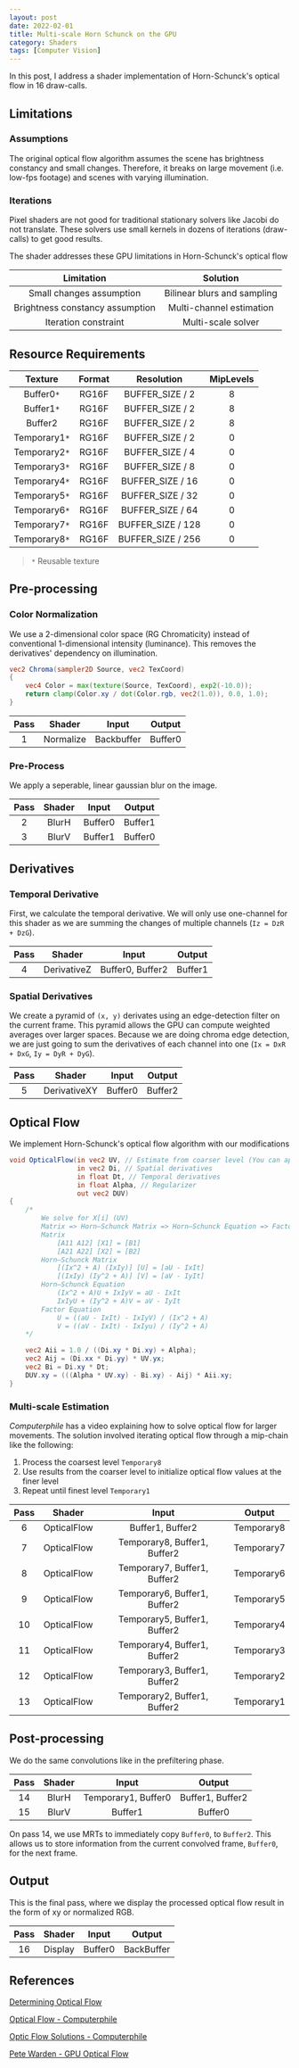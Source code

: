 ```yaml
---
layout: post
date: 2022-02-01
title: Multi-scale Horn Schunck on the GPU
category: Shaders
tags: [Computer Vision]
---
```


In this post, I address a shader implementation of Horn-Schunck's optical flow in 16 draw-calls.

## Limitations

### Assumptions

The original optical flow algorithm assumes the scene has brightness constancy and small changes. Therefore, it breaks on large movement (i.e. low-fps footage) and scenes with varying illumination.

### Iterations

Pixel shaders are not good for traditional stationary solvers like Jacobi do not translate. These solvers use small kernels in dozens of iterations (draw-calls) to get good results.

The shader addresses these GPU limitations in Horn-Schunck's optical flow

Limitation | Solution
:--------: | :------:
Small changes assumption | Bilinear blurs and sampling
Brightness constancy assumption | Multi-channel estimation
Iteration constraint | Multi-scale solver

## Resource Requirements

Texture | Format | Resolution | MipLevels
:-----: | :----: | :--------: | :-------:
Buffer0`*` | RG16F | BUFFER_SIZE / 2 | 8
Buffer1`*` | RG16F | BUFFER_SIZE / 2 | 8
Buffer2 | RG16F | BUFFER_SIZE / 2 | 8
Temporary1`*` | RG16F | BUFFER_SIZE / 2 | 0
Temporary2`*` | RG16F | BUFFER_SIZE / 4 | 0
Temporary3`*` | RG16F | BUFFER_SIZE / 8 | 0
Temporary4`*` | RG16F | BUFFER_SIZE / 16 | 0
Temporary5`*` | RG16F | BUFFER_SIZE / 32 | 0
Temporary6`*` | RG16F | BUFFER_SIZE / 64 | 0
Temporary7`*` | RG16F | BUFFER_SIZE / 128 | 0
Temporary8`*` | RG16F | BUFFER_SIZE / 256 | 0

> `*` Reusable texture

## Pre-processing

### Color Normalization

We use a 2-dimensional color space (RG Chromaticity) instead of conventional 1-dimensional intensity (luminance). This removes the derivatives' dependency on illumination.

```glsl
vec2 Chroma(sampler2D Source, vec2 TexCoord)
{
    vec4 Color = max(texture(Source, TexCoord), exp2(-10.0));
    return clamp(Color.xy / dot(Color.rgb, vec2(1.0)), 0.0, 1.0);
}
```

Pass | Shader | Input | Output
:--: | :----: | :---: | :----:
1 | Normalize | Backbuffer | Buffer0

### Pre-Process

We apply a seperable, linear gaussian blur on the image.

Pass | Shader | Input | Output
:--: | :----: | :---: | :----:
2 | BlurH | Buffer0 | Buffer1
3 | BlurV | Buffer1 | Buffer0

## Derivatives

### Temporal Derivative

First, we calculate the temporal derivative. We will only use one-channel for this shader as we are summing the changes of multiple channels (`Iz = DzR + DzG`).

Pass | Shader | Input | Output
:--: | :----: | :---: | :----:
4 | DerivativeZ | Buffer0, Buffer2 | Buffer1

### Spatial Derivatives

We create a pyramid of `(x, y)` derivates using an edge-detection filter on the current frame. This pyramid allows the GPU can compute weighted averages over larger spaces. Because we are doing chroma edge detection, we are just going to sum the derivatives of each channel into one (`Ix = DxR + DxG`, `Iy = DyR + DyG`).

Pass | Shader | Input | Output
:--: | :----: | :---: | :----:
5 | DerivativeXY | Buffer0 | Buffer2

## Optical Flow

We implement Horn-Schunck's optical flow algorithm with our modifications

```glsl
void OpticalFlow(in vec2 UV, // Estimate from coarser level (You can apply a blur here)
                 in vec2 Di, // Spatial derivatives
                 in float Dt, // Temporal derivatives
                 in float Alpha, // Regularizer
                 out vec2 DUV)
{
    /*
        We solve for X[i] (UV)
        Matrix => Horn–Schunck Matrix => Horn–Schunck Equation => Factor Equation
        Matrix
            [A11 A12] [X1] = [B1]
            [A21 A22] [X2] = [B2]
        Horn–Schunck Matrix
            [(Ix^2 + A) (IxIy)] [U] = [aU - IxIt]
            [(IxIy) (Iy^2 + A)] [V] = [aV - IyIt]
        Horn–Schunck Equation
            (Ix^2 + A)U + IxIyV = aU - IxIt
            IxIyU + (Iy^2 + A)V = aV - IyIt
        Factor Equation
            U = ((aU - IxIt) - IxIyV) / (Ix^2 + A)
            V = ((aV - IxIt) - IxIyu) / (Iy^2 + A)
    */

    vec2 Aii = 1.0 / ((Di.xy * Di.xy) + Alpha);
    vec2 Aij = (Di.xx * Di.yy) * UV.yx;
    vec2 Bi = Di.xy * Dt;
    DUV.xy = (((Alpha * UV.xy) - Bi.xy) - Aij) * Aii.xy;
}
```

### Multi-scale Estimation

*Computerphile* has a video explaining how to solve optical flow for larger movements. The solution involved iterating optical flow through a mip-chain like the following:

1. Process the coarsest level `Temporary8`
2. Use results from the coarser level to initialize optical flow values at the finer level
3. Repeat until finest level `Temporary1`

Pass | Shader | Input | Output
:--: | :----: | :---: | :----:
6 | OpticalFlow | Buffer1, Buffer2 | Temporary8
7 | OpticalFlow | Temporary8, Buffer1, Buffer2 | Temporary7
8 | OpticalFlow | Temporary7, Buffer1, Buffer2 | Temporary6
9 | OpticalFlow | Temporary6, Buffer1, Buffer2 | Temporary5
10 | OpticalFlow | Temporary5, Buffer1, Buffer2 | Temporary4
11 | OpticalFlow | Temporary4, Buffer1, Buffer2 | Temporary3
12 | OpticalFlow | Temporary3, Buffer1, Buffer2 | Temporary2
13 | OpticalFlow | Temporary2, Buffer1, Buffer2 | Temporary1

## Post-processing

We do the same convolutions like in the prefiltering phase.

Pass | Shader | Input | Output
:--: | :----: | :---: | :----:
14 | BlurH | Temporary1, Buffer0 | Buffer1, Buffer2
15 | BlurV | Buffer1 | Buffer0

On pass 14, we use MRTs to immediately copy `Buffer0`, to `Buffer2`. This allows us to store information from the current convolved frame, `Buffer0`, for the next frame.

## Output

This is the final pass, where we display the processed optical flow result in the form of xy or normalized RGB.

Pass | Shader | Input | Output
:--: | :----: | :---: | :----:
16 | Display | Buffer0 | BackBuffer

## References

[Determining Optical Flow](https://dspace.mit.edu/handle/1721.1/6337)

[Optical Flow - Computerphile](https://www.youtube.com/watch?v=5AUypv5BNbI)

[Optic Flow Solutions - Computerphile](https://www.youtube.com/watch?v=4v_keMNROv4)

[Pete Warden - GPU Optical Flow](http://web.archive.org/web/20081020065947/http://www.petewarden.com:80/notes/archives/2005/05/gpu_optical_flo.html)
